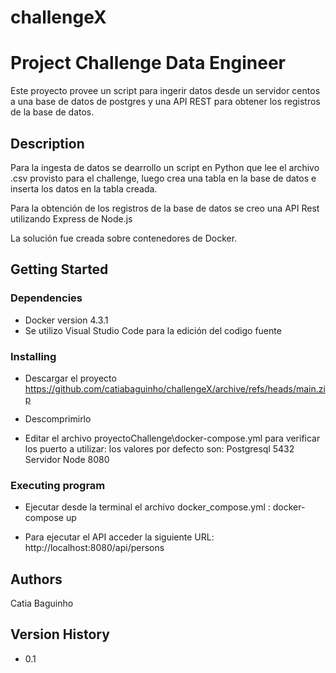 ﻿# challengeX
# Project Challenge Data Engineer

Este proyecto provee un script para ingerir datos desde un servidor centos a una base de datos de postgres y  una API REST para obtener los registros de la base de datos.

## Description

Para la ingesta de datos se dearrollo un script en Python que lee el archivo .csv provisto para el challenge, luego  crea una tabla en la base de datos e inserta los datos en la tabla creada.

Para la obtención de los registros de la base de datos se creo una API Rest utilizando Express de Node.js

La solución fue creada sobre contenedores de Docker.

## Getting Started
### Dependencies

* Docker version 4.3.1
* Se utilizo Visual Studio Code para la edición del codigo fuente

### Installing

* Descargar el proyecto 
https://github.com/catiabaguinho/challengeX/archive/refs/heads/main.zip

* Descomprimirlo

* Editar  el archivo proyectoChallenge\docker-compose.yml para verificar los puerto a utilizar:
los valores por defecto son:
Postgresql  5432
Servidor Node 8080

### Executing program
* Ejecutar desde la terminal el archivo docker_compose.yml :
    docker-compose up

* Para ejecutar el API acceder la siguiente URL:
    http://localhost:8080/api/persons


## Authors

Catia Baguinho

## Version History

* 0.1

